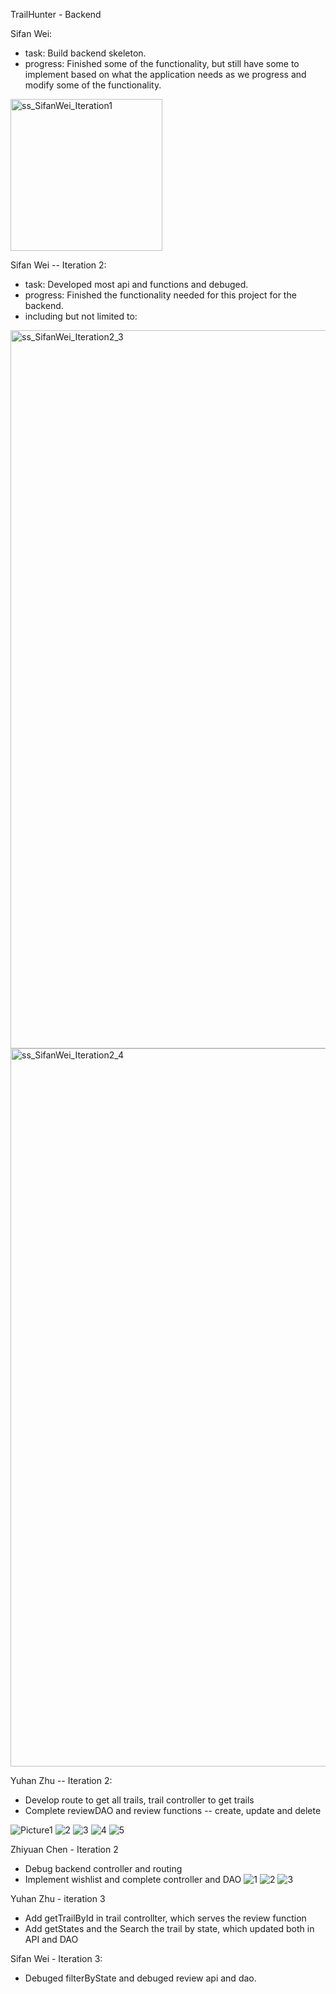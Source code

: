 TrailHunter - Backend


Sifan Wei:
  - task: Build backend skeleton.
  - progress: Finished some of the functionality, but still have some to implement based on what the application needs as we progress and modify some of the functionality. 

<img width="243" alt="ss_SifanWei_Iteration1" src="https://media.github.khoury.northeastern.edu/user/8221/files/ccf58f80-f941-4bb0-855f-79c58e7018df">

Sifan Wei -- Iteration 2:
  - task: Developed most api and functions and debuged.
  - progress: Finished the functionality needed for this project for the backend.
  - including but not limited to:
  
  <img width="1149" alt="ss_SifanWei_Iteration2_3" src="https://media.github.khoury.northeastern.edu/user/8221/files/082fb467-005c-4c37-a538-515670af0bb0">
  <img width="1149" alt="ss_SifanWei_Iteration2_4" src="https://media.github.khoury.northeastern.edu/user/8221/files/3a863b23-216f-4bd5-a82f-669e2cf524d6">

  Yuhan Zhu -- Iteration 2:
  - Develop route to get all trails, trail controller to get trails
  - Complete reviewDAO and review functions -- create, update and delete
   

![Picture1](https://media.github.khoury.northeastern.edu/user/8221/files/65f63838-cc05-43a6-9c7c-f095d0696b86)
![2](https://media.github.khoury.northeastern.edu/user/8221/files/56954369-3fd3-4141-a5d6-0b9457b52000)
![3](https://media.github.khoury.northeastern.edu/user/8221/files/15c220e2-3227-4b95-a792-b2a9e735f0ad)
![4](https://media.github.khoury.northeastern.edu/user/8221/files/7a40b9ad-5544-4237-b85e-f9ae5bd7739b)
![5](https://media.github.khoury.northeastern.edu/user/8221/files/61a387f8-985b-4a21-a26c-ee6eefa450b6)


Zhiyuan Chen - Iteration 2

- Debug backend controller and routing 
- Implement wishlist and complete controller and DAO
![1](https://media.github.khoury.northeastern.edu/user/11086/files/6cdd16ca-9108-4243-8267-4d1e15e4b97e)
![2](https://media.github.khoury.northeastern.edu/user/11086/files/f9d28758-0a66-434f-ab0f-a307057793a1)
![3](https://media.github.khoury.northeastern.edu/user/11086/files/9450f056-4af7-4c4e-bcfc-84ef69cd012e)


Yuhan Zhu - iteration 3
- Add getTrailById in trail controllter, which serves the review function
- Add getStates and the Search the trail by state, which updated both in API and DAO


Sifan Wei - Iteration 3:
- Debuged filterByState and debuged review api and dao.


